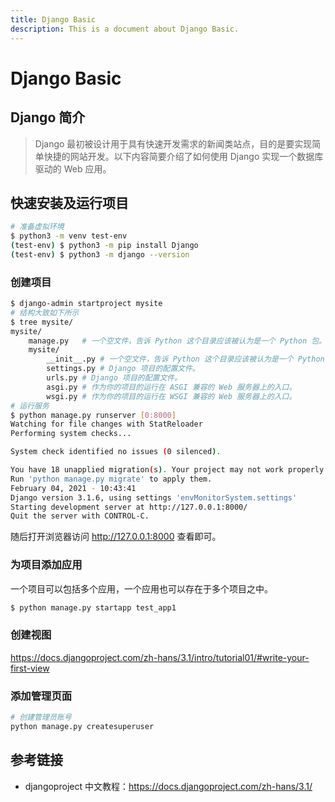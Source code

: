 ```yaml
---
title: Django Basic
description: This is a document about Django Basic.
---
```


# Django Basic

## Django 简介

> Django 最初被设计用于具有快速开发需求的新闻类站点，目的是要实现简单快捷的网站开发。以下内容简要介绍了如何使用 Django 实现一个数据库驱动的 Web 应用。

## 快速安装及运行项目

```bash
# 准备虚拟环境
$ python3 -m venv test-env
(test-env) $ python3 -m pip install Django
(test-env) $ python3 -m django --version
```

### 创建项目

```bash
$ django-admin startproject mysite
# 结构大致如下所示
$ tree mysite/
mysite/
    manage.py	# 一个空文件，告诉 Python 这个目录应该被认为是一个 Python 包。
    mysite/
        __init__.py # 一个空文件，告诉 Python 这个目录应该被认为是一个 Python 包。
        settings.py # Django 项目的配置文件。
        urls.py # Django 项目的配置文件。
        asgi.py # 作为你的项目的运行在 ASGI 兼容的 Web 服务器上的入口。
        wsgi.py # 作为你的项目的运行在 WSGI 兼容的 Web 服务器上的入口。
# 运行服务
$ python manage.py runserver [0:8000]
Watching for file changes with StatReloader
Performing system checks...

System check identified no issues (0 silenced).

You have 18 unapplied migration(s). Your project may not work properly until you apply the migrations for app(s): admin, auth, contenttypes, sessions.
Run 'python manage.py migrate' to apply them.
February 04, 2021 - 10:43:41
Django version 3.1.6, using settings 'envMonitorSystem.settings'
Starting development server at http://127.0.0.1:8000/
Quit the server with CONTROL-C.
```

随后打开浏览器访问 http://127.0.0.1:8000 查看即可。

### 为项目添加应用

一个项目可以包括多个应用，一个应用也可以存在于多个项目之中。

```bash
$ python manage.py startapp test_app1
```

### 创建视图

https://docs.djangoproject.com/zh-hans/3.1/intro/tutorial01/#write-your-first-view

### 添加管理页面

```bash
# 创建管理员账号
python manage.py createsuperuser
```

## 参考链接

- djangoproject 中文教程：https://docs.djangoproject.com/zh-hans/3.1/